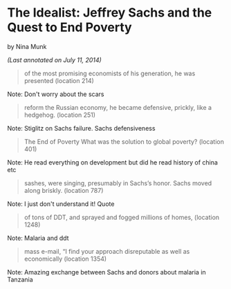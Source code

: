 # The Idealist: Jeffrey Sachs and the Quest to End Poverty
by Nina Munk

_(Last annotated on July 11, 2014)_

> of the most promising economists of his generation, he was presented (location 214)

Note: Don't worry about the scars

> reform the Russian economy, he became defensive, prickly, like a hedgehog. (location 251)

Note: Stiglitz on Sachs failure. Sachs defensiveness

> The End of Poverty What was the solution to global poverty? (location 401)

Note: He read everything on development but did he read history of china etc

> sashes, were singing, presumably in Sachs’s honor. Sachs moved along briskly. (location 787)

Note: I just don't understand it! Quote

> of tons of DDT, and sprayed and fogged millions of homes, (location 1248)

Note: Malaria and ddt

> mass e-mail, “I find your approach disreputable as well as economically (location 1354)

Note: Amazing exchange between Sachs and donors about malaria in Tanzania

>
